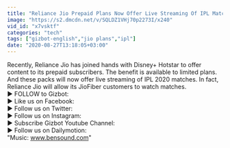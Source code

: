 ```yaml
---
title: "Reliance Jio Prepaid Plans Now Offer Live Streaming Of IPL Matches"
image: "https://s2.dmcdn.net/v/SQLDZ1VHj70p2273I/x240"
vid_id: "x7vsktf"
categories: "tech"
tags: ["gizbot-english","jio plans","ipl"]
date: "2020-08-27T13:18:05+03:00"
---
```

Recently, Reliance Jio has joined hands with Disney+ Hotstar to offer content to its prepaid subscribers. The benefit is available to limited plans. And these packs will now offer live streaming of IPL 2020 matches. In fact, Reliance Jio will allow its JioFiber customers to watch matches.  <br>► FOLLOW to Gizbot:   <br>► Like us on Facebook:   <br>► Follow us on Twitter:   <br>► Follow us on Instagram:   <br>► Subscribe Gizbot Youtube Channel:  <br>► Follow us on Dailymotion:  <br>&quot;Music: www.bensound.com&quot;  <br>
